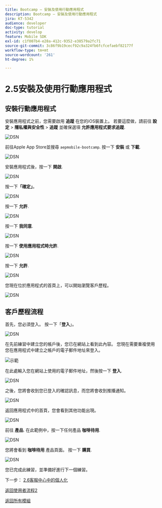 ```yaml
---
title: Bootcamp — 安裝及使用行動應用程式
description: Bootcamp — 安裝及使用行動應用程式
jira: KT-5342
audience: developer
doc-type: tutorial
activity: develop
feature: Mobile SDK
exl-id: c1f007b4-e28a-412c-9352-e38579a2fc71
source-git-commit: 3c86f9b19cecf92c9a324fb6fcfcefaebf82177f
workflow-type: tm+mt
source-wordcount: '261'
ht-degree: 1%

---
```


# 2.5安裝及使用行動應用程式


## 安裝行動應用程式

安裝應用程式之前，您需要啟用 **追蹤** 在您的iOS裝置上。 若要這麼做，請前往 **設定** > **隱私權與安全性** > **追蹤** 並確保選項 **允許應用程式要求追蹤**.

![DSN](./../uc3/images/app4.png)

前往Apple App Store並搜尋 `aepmobile-bootcamp`. 按一下 **安裝** 或 **下載**.

![DSN](./../uc3/images/app1.png)

安裝應用程式後，按一下 **開啟**.

![DSN](./../uc3/images/app2.png)

按一下&#x200B;**「確定」**。

![DSN](./../uc3/images/app9.png)

按一下 **允許**.

![DSN](./../uc3/images/app3.png)

按一下 **我同意**.

![DSN](./../uc3/images/app7.png)

按一下 **使用應用程式時允許**.

![DSN](./../uc3/images/app8.png)

按一下 **允許**.

![DSN](./../uc3/images/app5.png)

您現在位於應用程式的首頁上，可以開始瀏覽客戶歷程。

![DSN](./../uc3/images/app12.png)

## 客戶歷程流程

首先，您必須登入。 按一下「**登入**」。

![DSN](./../uc3/images/app13.png)

在先前練習中建立您的帳戶後，您已在網站上看到此內容。 您現在需要重複使用您在應用程式中建立之帳戶的電子郵件地址來登入。

![示範](./../uc3/images/pv1.png)

在此處輸入您在網站上使用的電子郵件地址，然後按一下 **登入**.

![DSN](./../uc3/images/app14.png)

之後，您將會收到您已登入的確認訊息，而您將會收到推播通知。

![DSN](./../uc3/images/app15.png)

返回應用程式中的首頁，您會看到其他功能出現。

![DSN](./../uc3/images/app17.png)

前往 **產品**. 在此範例中，按一下任何產品 **咖啡待用**.

![DSN](./images/app19.png)

您將會看到 **咖啡待用** 產品頁面。 按一下 **購買**.

![DSN](./images/app20.png)

您已完成此練習，並準備好進行下一個練習。

下一步： [2.6客服中心中的個人化](./ex6.md)

[返回使用者流程2](./uc2.md)

[返回所有模組](../../overview.md)
